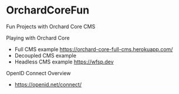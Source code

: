 # OrchardCoreFun
Fun Projects with Orchard Core CMS

Playing with Orchard Core

 - Full CMS example https://orchard-core-full-cms.herokuapp.com/
 - Decoupled CMS example
 - Headless CMS example https://wfsp.dev
 
OpenID Connect Overview 

- https://openid.net/connect/
